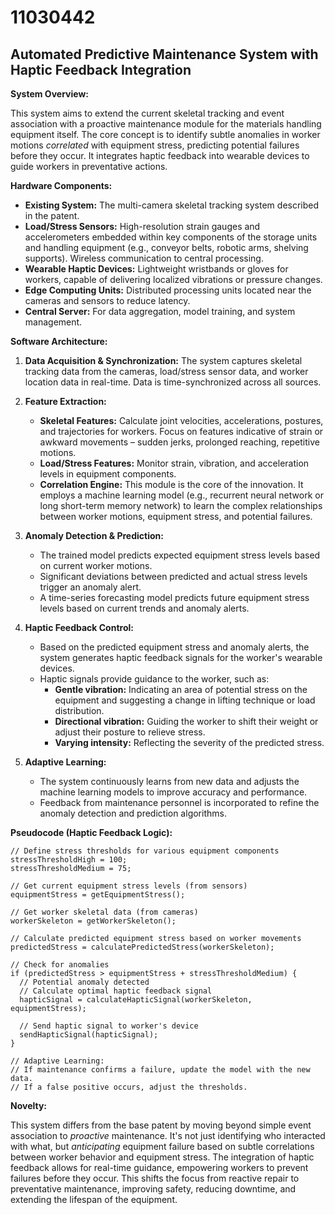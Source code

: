 # 11030442

## Automated Predictive Maintenance System with Haptic Feedback Integration

**System Overview:**

This system aims to extend the current skeletal tracking and event association with a proactive maintenance module for the materials handling equipment itself. The core concept is to identify subtle anomalies in worker motions *correlated* with equipment stress, predicting potential failures before they occur. It integrates haptic feedback into wearable devices to guide workers in preventative actions.

**Hardware Components:**

*   **Existing System:** The multi-camera skeletal tracking system described in the patent.
*   **Load/Stress Sensors:** High-resolution strain gauges and accelerometers embedded within key components of the storage units and handling equipment (e.g., conveyor belts, robotic arms, shelving supports). Wireless communication to central processing.
*   **Wearable Haptic Devices:** Lightweight wristbands or gloves for workers, capable of delivering localized vibrations or pressure changes.
*   **Edge Computing Units:** Distributed processing units located near the cameras and sensors to reduce latency.
*   **Central Server:**  For data aggregation, model training, and system management.

**Software Architecture:**

1.  **Data Acquisition & Synchronization:**  The system captures skeletal tracking data from the cameras, load/stress sensor data, and worker location data in real-time. Data is time-synchronized across all sources.

2.  **Feature Extraction:**
    *   **Skeletal Features:** Calculate joint velocities, accelerations, postures, and trajectories for workers.  Focus on features indicative of strain or awkward movements – sudden jerks, prolonged reaching, repetitive motions.
    *   **Load/Stress Features:** Monitor strain, vibration, and acceleration levels in equipment components.
    *   **Correlation Engine:** This module is the core of the innovation. It employs a machine learning model (e.g., recurrent neural network or long short-term memory network) to learn the complex relationships between worker motions, equipment stress, and potential failures. 

3.  **Anomaly Detection & Prediction:**
    *   The trained model predicts expected equipment stress levels based on current worker motions.
    *   Significant deviations between predicted and actual stress levels trigger an anomaly alert.
    *   A time-series forecasting model predicts future equipment stress levels based on current trends and anomaly alerts.

4.  **Haptic Feedback Control:**
    *   Based on the predicted equipment stress and anomaly alerts, the system generates haptic feedback signals for the worker's wearable devices.
    *   Haptic signals provide guidance to the worker, such as:
        *   **Gentle vibration:** Indicating an area of potential stress on the equipment and suggesting a change in lifting technique or load distribution.
        *   **Directional vibration:** Guiding the worker to shift their weight or adjust their posture to relieve stress.
        *   **Varying intensity:** Reflecting the severity of the predicted stress.

5.  **Adaptive Learning:**
    *   The system continuously learns from new data and adjusts the machine learning models to improve accuracy and performance.
    *   Feedback from maintenance personnel is incorporated to refine the anomaly detection and prediction algorithms.

**Pseudocode (Haptic Feedback Logic):**

```
// Define stress thresholds for various equipment components
stressThresholdHigh = 100;
stressThresholdMedium = 75;

// Get current equipment stress levels (from sensors)
equipmentStress = getEquipmentStress();

// Get worker skeletal data (from cameras)
workerSkeleton = getWorkerSkeleton();

// Calculate predicted equipment stress based on worker movements
predictedStress = calculatePredictedStress(workerSkeleton);

// Check for anomalies
if (predictedStress > equipmentStress + stressThresholdMedium) {
  // Potential anomaly detected
  // Calculate optimal haptic feedback signal
  hapticSignal = calculateHapticSignal(workerSkeleton, equipmentStress);

  // Send haptic signal to worker's device
  sendHapticSignal(hapticSignal);
}

// Adaptive Learning:
// If maintenance confirms a failure, update the model with the new data.
// If a false positive occurs, adjust the thresholds.
```

**Novelty:**

This system differs from the base patent by moving beyond simple event association to *proactive* maintenance. It's not just identifying who interacted with what, but *anticipating* equipment failure based on subtle correlations between worker behavior and equipment stress. The integration of haptic feedback allows for real-time guidance, empowering workers to prevent failures before they occur. This shifts the focus from reactive repair to preventative maintenance, improving safety, reducing downtime, and extending the lifespan of the equipment.